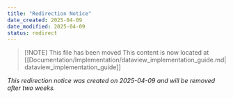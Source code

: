 ```yaml
---
title: "Redirection Notice"
date_created: 2025-04-09
date_modified: 2025-04-09
status: redirect
---
```


> [!NOTE] This file has been moved
> This content is now located at [[Documentation/Implementation/dataview_implementation_guide.md|dataview_implementation_guide]]

*This redirection notice was created on 2025-04-09 and will be removed after two weeks.*
